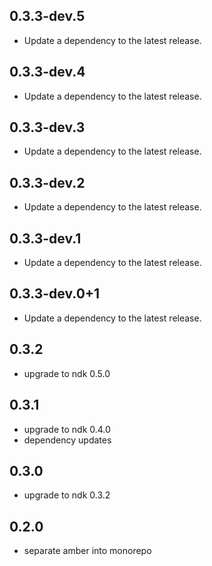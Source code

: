 ## 0.3.3-dev.5

 - Update a dependency to the latest release.

## 0.3.3-dev.4

 - Update a dependency to the latest release.

## 0.3.3-dev.3

 - Update a dependency to the latest release.

## 0.3.3-dev.2

 - Update a dependency to the latest release.

## 0.3.3-dev.1

 - Update a dependency to the latest release.

## 0.3.3-dev.0+1

 - Update a dependency to the latest release.

## 0.3.2
 - upgrade to ndk 0.5.0


## 0.3.1

 - upgrade to ndk 0.4.0
 - dependency updates

## 0.3.0
 - upgrade to ndk 0.3.2
## 0.2.0
 - separate amber into monorepo
